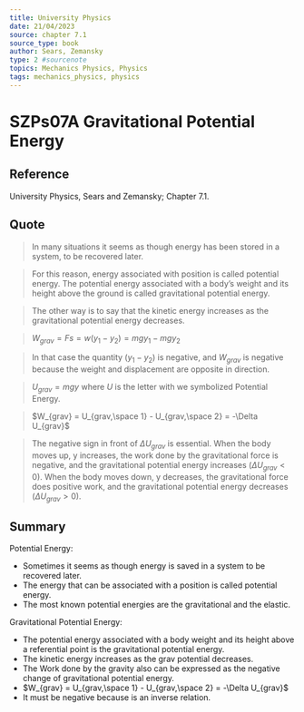 ```yaml
---
title: University Physics
date: 21/04/2023
source: chapter 7.1
source_type: book 
author: Sears, Zemansky
type: 2 #sourcenote
topics: Mechanics Physics, Physics
tags: mechanics_physics, physics
---
```

# SZPs07A Gravitational Potential Energy

## **Reference**
University Physics, Sears and Zemansky; Chapter 7.1.

## **Quote**
> In many situations it seems as though energy has been stored in a system, to be recovered later.
 
> For this reason, energy associated with position is called potential energy. The potential energy associated with a body’s weight and its height above the ground is called gravitational potential energy.
 
> The other way is to say that the kinetic energy increases as the gravitational potential energy decreases.
 
> $W_{grav} = Fs = w(y_1 - y_2) = mgy_1 - mgy_2$
 
> In that case the quantity $(y_1 - y_2)$ is negative, and 
> $W_{grav}$ is negative because the weight and displacement are opposite in direction.
 
> $U_{grav} = mgy$ where $U$ is the letter with we symbolized Potential Energy.
 
> $W_{grav} = U_{grav,\space 1} - U_{grav,\space 2} = -\Delta U_{grav}$

> The negative sign in front of $\Delta U_{grav}$ is essential. When the body moves up, y increases, the work done by the gravitational force is negative, and the gravitational potential energy increases $(\Delta U_{grav} < 0)$. When the body moves down, y decreases, the gravitational force does positive work, and the gravitational potential energy decreases $(\Delta U_{grav} > 0)$. 

## **Summary**
Potential Energy:
- Sometimes it seems as though energy is saved in a system to be recovered later.
- The energy that can be associated with a position is called potential energy.
- The most known potential energies are the gravitational and the elastic.

Gravitational Potential Energy:
- The potential energy associated with a body weight and its height above a referential point is the gravitational potential energy.
- The kinetic energy increases as the grav potential decreases.
- The Work done by the gravity also can be expressed as the negative change of gravitational potential energy.
- $W_{grav} = U_{grav,\space 1} - U_{grav,\space 2} = -\Delta U_{grav}$
- It must be negative because is an inverse relation.
